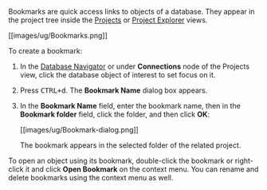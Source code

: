 Bookmarks are quick access links to objects of a database. They appear in the project tree inside the [Projects](https://github.com/dbeaver/dbeaver/wiki/Projects-View) or [Project Explorer](https://github.com/dbeaver/dbeaver/wiki/Project-Explorer) views.

[[images/ug/Bookmarks.png]]

To create a bookmark:
1. In the [Database Navigator](https://github.com/dbeaver/dbeaver/wiki/Database-Navigator) or under **Connections** node of the Projects view, click the database object of interest to set focus on it.
2. Press <kbd>CTRL+d</kbd>. The **Bookmark Name** dialog box appears.
3. In the **Bookmark Name** field, enter the bookmark name, then in the **Bookmark folder** field, click the folder, and then click **OK**:  

   [[images/ug/Bookmark-dialog.png]]

   The bookmark appears in the selected folder of the related project.

To open an object using its bookmark, double-click the bookmark or right-click it and click **Open Bookmark** on the context menu. You can rename and delete bookmarks using the context menu as well. 
